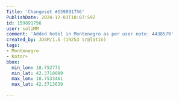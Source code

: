 ```yaml
---
Title: 'Changeset #159891756'
PublishDate: 2024-12-03T18:07:59Z
id: 159891756
user: soliMM
comment: 'Added hotel in Montenegro as per user note: 4438579'
created_by: JOSM/1.5 (19253 sr@latin)
tags:
- Montenegro
- Kotor+
bbox:
  min_lon: 18.752771
  min_lat: 42.3710099
  max_lon: 18.7533461
  max_lat: 42.3713639

---
```

